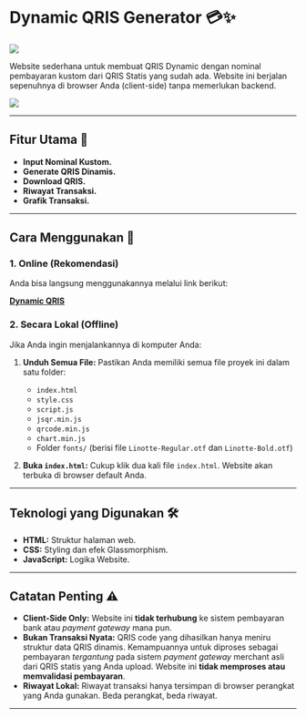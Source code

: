 # Dynamic QRIS Generator 💳✨

<img src="https://i.imgur.com/oat2dMK.jpeg">

Website sederhana untuk membuat QRIS Dynamic dengan nominal pembayaran kustom dari QRIS Statis yang sudah ada. Website ini berjalan sepenuhnya di browser Anda (client-side) tanpa memerlukan backend.

<img src="https://i.imgur.com/nNBWzNJ.jpeg">

---

## Fitur Utama 🌟

* **Input Nominal Kustom.**
* **Generate QRIS Dinamis.**
* **Download QRIS.**
* **Riwayat Transaksi.**
* **Grafik Transaksi.**

---

## Cara Menggunakan 🚀

### 1. Online (Rekomendasi)

Anda bisa langsung menggunakannya melalui link berikut:

**[Dynamic QRIS](https://dynamic-qris-ten.vercel.app/)**

### 2. Secara Lokal (Offline)

Jika Anda ingin menjalankannya di komputer Anda:

1.  **Unduh Semua File:** Pastikan Anda memiliki semua file proyek ini dalam satu folder:
    * `index.html`
    * `style.css`
    * `script.js`
    * `jsqr.min.js`
    * `qrcode.min.js`
    * `chart.min.js`
    * Folder `fonts/` (berisi file `Linotte-Regular.otf` dan `Linotte-Bold.otf`)

2.  **Buka `index.html`:** Cukup klik dua kali file `index.html`. Website akan terbuka di browser default Anda.

---

## Teknologi yang Digunakan 🛠️

* **HTML:** Struktur halaman web.
* **CSS:** Styling dan efek Glassmorphism.
* **JavaScript:** Logika Website.

---

## Catatan Penting ⚠️

* **Client-Side Only:** Website ini **tidak terhubung** ke sistem pembayaran bank atau *payment gateway* mana pun.
* **Bukan Transaksi Nyata:** QRIS code yang dihasilkan hanya meniru struktur data QRIS dinamis. Kemampuannya untuk diproses sebagai pembayaran *tergantung* pada sistem *payment gateway* merchant asli dari QRIS statis yang Anda upload. Website ini **tidak memproses atau memvalidasi pembayaran**.
* **Riwayat Lokal:** Riwayat transaksi hanya tersimpan di browser perangkat yang Anda gunakan. Beda perangkat, beda riwayat.

---
